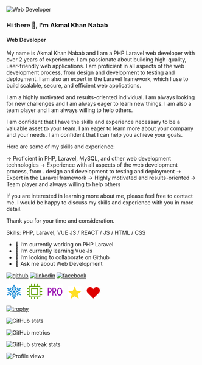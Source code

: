 ![Web Developer](https://media.licdn.com/dms/image/D5616AQFJlXn1aB1rkg/profile-displaybackgroundimage-shrink_350_1400/0/1671613506542?e=1690416000&v=beta&t=n5Q9c76fPKhfDNZJz1Fzcy76AXNxqPvX2Pckdzm2XUA)

### Hi there 👋, I'm Akmal Khan Nabab
#### Web Developer


My name is Akmal Khan Nabab and I am a PHP Laravel web developer with over 2 years of experience. I am passionate about building high-quality, user-friendly web applications. I am proficient in all aspects of the web development process, from design and development to testing and deployment. I am also an expert in the Laravel framework, which I use to build scalable, secure, and efficient web applications.

I am a highly motivated and results-oriented individual. I am always looking for new challenges and I am always eager to learn new things. I am also a team player and I am always willing to help others.

I am confident that I have the skills and experience necessary to be a valuable asset to your team. I am eager to learn more about your company and your needs. I am confident that I can help you achieve your goals.

Here are some of my skills and experience:

-> Proficient in PHP, Laravel, MySQL, and other web development technologies
-> Experience with all aspects of the web development process, from . design and development to testing and deployment
-> Expert in the Laravel framework
-> Highly motivated and results-oriented
-> Team player and always willing to help others

If you are interested in learning more about me, please feel free to contact me. I would be happy to discuss my skills and experience with you in more detail.

Thank you for your time and consideration.

Skills: PHP, Laravel, VUE JS / REACT / JS / HTML / CSS

- 🔭 I’m currently working on PHP Laravel 
- 🌱 I’m currently learning Vue Js 
- 👯 I’m looking to collaborate on Github 
- 💬 Ask me about Web Development 


[<img src='https://cdn.jsdelivr.net/npm/simple-icons@3.0.1/icons/github.svg' alt='github' height='40'>](https://github.com/KhanAkmal89)  [<img src='https://cdn.jsdelivr.net/npm/simple-icons@3.0.1/icons/linkedin.svg' alt='linkedin' height='40'>](https://www.linkedin.com/in/https://www.linkedin.com/in/akmal-khan-nabab-163709241//)  [<img src='https://cdn.jsdelivr.net/npm/simple-icons@3.0.1/icons/facebook.svg' alt='facebook' height='40'>](https://www.facebook.com/https://www.facebook.com/7akmal/)  

<a href='https://archiveprogram.github.com/'><img src='https://raw.githubusercontent.com/acervenky/animated-github-badges/master/assets/acbadge.gif' width='40' height='40'></a> <a href='https://docs.github.com/en/developers'><img src='https://raw.githubusercontent.com/acervenky/animated-github-badges/master/assets/devbadge.gif' width='40' height='40'></a> <a href='https://github.com/pricing'><img src='https://raw.githubusercontent.com/acervenky/animated-github-badges/master/assets/pro.gif' width='40' height='40'></a> <a href='https://stars.github.com/'><img src='https://raw.githubusercontent.com/acervenky/animated-github-badges/master/assets/starbadge.gif' width='35' height='35'></a> <a href='https://docs.github.com/en/github/supporting-the-open-source-community-with-github-sponsors'><img src='https://raw.githubusercontent.com/acervenky/animated-github-badges/master/assets/sponsorbadge.gif' width='35' height='35'></a> 

[![trophy](https://github-profile-trophy.vercel.app/?username=KhanAkmal89)](https://github.com/ryo-ma/github-profile-trophy)

![GitHub stats](https://github-readme-stats.vercel.app/api?username=KhanAkmal89&show_icons=true)  

![GitHub metrics](https://metrics.lecoq.io/KhanAkmal89)  

![GitHub streak stats](https://streak-stats.demolab.com/?user=KhanAkmal89)  

![Profile views](https://gpvc.arturio.dev/KhanAkmal89)  
